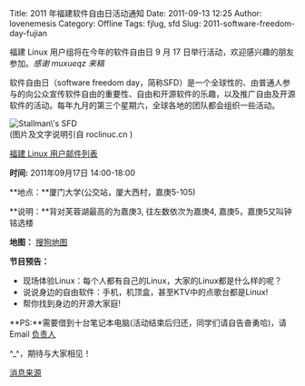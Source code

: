 Title: 2011 年福建软件自由日活动通知
Date: 2011-09-13 12:25
Author: lovenemesis
Category: Offline
Tags: fjlug, sfd
Slug: 2011-software-freedom-day-fujian

福建 Linux 用户组将在今年的软件自由日 9 月 17
日举行活动，欢迎感兴趣的朋友参加。*感谢 muxueqz 来稿*

软件自由日（software freedom
day，简称SFD）是一个全球性的、由普通人参与的向公众宣传软件自由的重要性、自由和开源软件的乐趣，以及推广自由及开源软件的活动。每年九月的第三个星期六，全球各地的团队都会组织一些活动。

![Stallman\\'s
SFD](http://roclinux.cn/wp-content/uploads/2008/09/richardstallman-sfd-300x188.jpg)  
(图片及文字说明引自 roclinuc.cn )

[福建 Linux 用户邮件列表](http://goo.gl/u6UCz)

**时间:** 2011年09月17日 14:00-18:00

**地点：**厦门大学(公交站，厦大西村，嘉庚5-105)

**说明：**背对芙蓉湖最高的为嘉庚3, 往左数依次为嘉庚4,
嘉庚5，嘉庚5又叫钟铭选楼

**地图：** [搜狗地图](http://map.sogou.com/@3h1z7)

**节目预告：**

-   现场体验Linux：每个人都有自己的Linux，大家的Linux都是什么样的呢？
-   说说身边的自由软件：手机，机顶盒，甚至KTV中的点歌台都是Linux!
-   帮你找到身边的开源大家庭!

**PS:**需要借到十台笔记本电脑(活动结束后归还，同学们请自告奋勇哈)，请Email
[负责人](matilto:zhangmingyuan240@gmail.com)

^\_^，期待与大家相见！

[消息来源](http://forum.ubuntu.org.cn/viewtopic.php?f=1&t=343525&p=2464027#p2464027)
